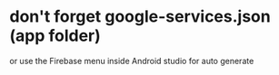 # don't forget google-services.json (app folder)
or use the Firebase menu inside Android studio for auto generate
